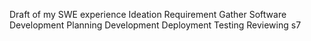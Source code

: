 Draft of my SWE experience 
Ideation
Requirement Gather 
Software Development Planning
Development 
Deployment
Testing
Reviewing
s7
